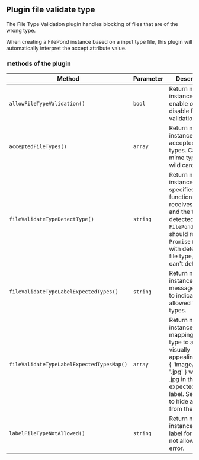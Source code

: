 ## Plugin file validate type

The File Type Validation plugin handles blocking of files that are of the wrong type.

When creating a FilePond instance based on a input type file, this plugin will automatically interpret the accept attribute value.

### methods of the plugin

Method                                    | Parameter | Description                                                                    | Default
------------------------------------------|-----------|--------------------------------------------------------------------------------|---------
`allowFileTypeValidation()`               | `bool`    | Return new instance with enable or disable file type validation.               | `true`
`acceptedFileTypes()`                     | `array`   | Return new instance with accepted file types. Can be mime types or wild cards. | `[]`
`fileValidateTypeDetectType()`            | `string`  | Return new instance specifies function that receives a file and the type detected by `FilePond::class`, should return a `Promise` resolve with detected file type, reject if can't detect. | `null`
`fileValidateTypeLabelExpectedTypes()`    | `string`  | Return new instance with message shown to indicate the allowed file types.     | `'Expects {allButLastType} or {lastType}'`
`fileValidateTypeLabelExpectedTypesMap()` | `array`   | Return new instance allows mapping the file type to a more visually appealing label, { 'image/jpeg': '.jpg' } will show .jpg in the expected types label. Set to null to hide a type from the label. | `[]`
`labelFileTypeNotAllowed()`               | `string`  | Return new instance with label for file type not allowed error.                | `'File type not allowed'`

